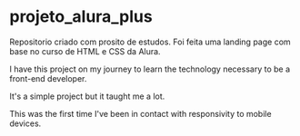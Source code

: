 # projeto_alura_plus
Repositorio criado com prosito de estudos. Foi feita uma landing page com base no curso de HTML e CSS da Alura.

I have this project on my journey to learn the technology necessary to be a front-end developer.

It's a simple project but it taught me a lot.

This was the first time I've been in contact with responsivity to mobile devices.
